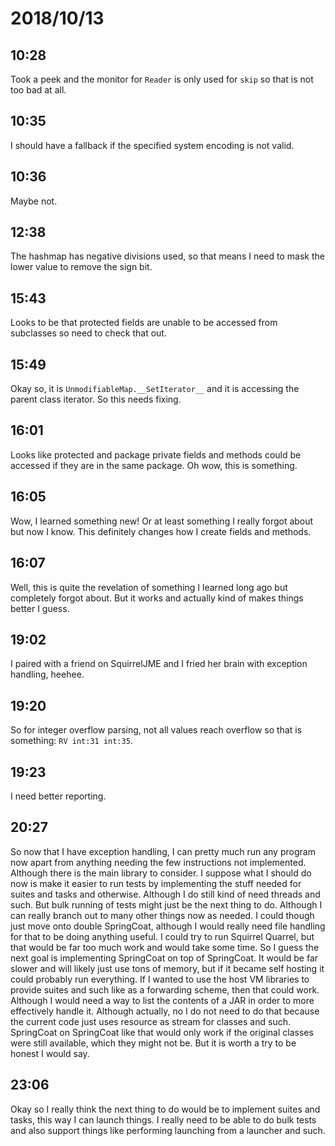 # 2018/10/13

## 10:28

Took a peek and the monitor for `Reader` is only used for `skip` so that is
not too bad at all.

## 10:35

I should have a fallback if the specified system encoding is not valid.

## 10:36

Maybe not.

## 12:38

The hashmap has negative divisions used, so that means I need to mask the
lower value to remove the sign bit.

## 15:43

Looks to be that protected fields are unable to be accessed from subclasses
so need to check that out.

## 15:49

Okay so, it is `UnmodifiableMap.__SetIterator__` and it is accessing the
parent class iterator. So this needs fixing.

## 16:01

Looks like protected and package private fields and methods could be accessed
if they are in the same package. Oh wow, this is something.

## 16:05

Wow, I learned something new! Or at least something I really forgot about but
now I know. This definitely changes how I create fields and methods.

## 16:07

Well, this is quite the revelation of something I learned long ago but
completely forgot about. But it works and actually kind of makes things better
I guess.

## 19:02

I paired with a friend on SquirrelJME and I fried her brain with exception
handling, heehee.

## 19:20

So for integer overflow parsing, not all values reach overflow so that is
something: `RV int:31 int:35`.

## 19:23

I need better reporting.

## 20:27

So now that I have exception handling, I can pretty much run any program now
apart from anything needing the few instructions not implemented. Although
there is the main library to consider. I suppose what I should do now is make
it easier to run tests by implementing the stuff needed for suites and tasks
and otherwise. Although I do still kind of need threads and such. But bulk
running of tests might just be the next thing to do. Although I can really
branch out to many other things now as needed. I could though just move onto
double SpringCoat, although I would really need file handling for that to be
doing anything useful. I could try to run Squirrel Quarrel, but that would be
far too much work and would take some time. So I guess the next goal is
implementing SpringCoat on top of SpringCoat. It would be far slower and will
likely just use tons of memory, but if it became self hosting it could
probably run everything. If I wanted to use the host VM libraries to provide
suites and such like as a forwarding scheme, then that could work. Although
I would need a way to list the contents of a JAR in order to more effectively
handle it. Although actually, no I do not need to do that because the current
code just uses resource as stream for classes and such. SpringCoat on
SpringCoat like that would only work if the original classes were still
available, which they might not be. But it is worth a try to be honest I would
say.

## 23:06

Okay so I really think the next thing to do would be to implement suites and
tasks, this way I can launch things. I really need to be able to do bulk
tests and also support things like performing launching from a launcher and
such.
